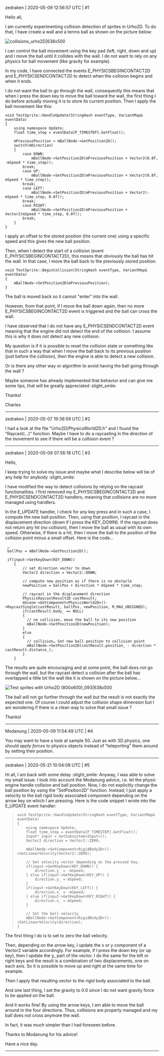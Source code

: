 zedraken | 2020-05-09 12:56:57 UTC | #1

Hello all,

I am currently experimenting collision detection of sprites in Urho2D. To do that, I have create a wall and a tennis ball as shown on the picture below:

![collisions_urho2D|638x500](upload://vi9e7OaSFcevul4L2W5JhPV2VAV.png) 

I can control the ball movement using the key pad (left, right, down and up) and I move the ball until it collides with the wall. I do not want to rely on any physics for ball movement (like gravity for example). 

In my code, I have connected the events E_PHYSICSBEGINCONTACT2D and E_PHYSICSENDCONTACT2D to detect when the collision begins and when it ends.

I do not want the ball to go through the wall, consequently this means that when I press the down key to move the ball toward the wall, the first thing I do before actually moving it is to store its current position. Then I apply the ball movement like this:

    void TestSprite::HandleUpdate(StringHash eventType, VariantMap& eventData)
    {
        using namespace Update;
        float time_step = eventData[P_TIMESTEP].GetFloat();

        mPreviousPosition = mBallNode->GetPosition2D();
        switch(mDirection)
        {
            case DOWN:
                mBallNode->SetPosition2D(mPreviousPosition + Vector2(0.0f, -mSpeed * time_step));
            break;
            case UP:
                mBallNode->SetPosition2D(mPreviousPosition + Vector2(0.0f, mSpeed * time_step));
            break;
            case LEFT:
                mBallNode->SetPosition2D(mPreviousPosition + Vector2(-mSpeed * time_step, 0.0f));
            break;
            case RIGHT:
                mBallNode->SetPosition2D(mPreviousPosition + Vector2(mSpeed * time_step, 0.0f));
            break;
        }
    }

I apply an offset to the stored position (the current one) using a specific speed and this gives the new ball position.

Then, when I detect the start of a collision (event E_PHYSICSBEGINCONTACT2D), this means that obviously the ball has hit the wall. In that case, I move the ball back to the previously stored position.

    void TestSprite::BeginCollision(StringHash eventType, VariantMap& eventData)
    {
        mBallNode->SetPosition2D(mPreviousPosition);
    }

The ball is moved back so it cannot "enter" into the wall.

However, from that point, if I move the ball down again, then no more E_PHYSICSBEGINCONTACT2D event is triggered and the ball can cross the wall.

I have observed that I do not have any E_PHYSICSENDCONTACT2D event meaning that the engine did not detect the end of the collision. I assume this is why it does not detect any new collision.

My question is if it is possible to reset the collision state or something like that in such a way that when I move the ball back to its previous position (just before the collision), then the engine is able to detect a new collision.

Or is there any other way or algorithm to avoid having the ball going through the wall ?

Maybe someone has already implemented that behavior and can give me some tips, that will be greatly appreciated :slight_smile:

Thanks!

Charles

-------------------------

zedraken | 2020-05-07 19:38:59 UTC | #2

I had a look at the file "Urho2D/PhysicsWorld2D.h" and I found the "Raycast(…)" function. Maybe I have to do a raycasting in the direction of the movement to see if there will be a collision event ?

-------------------------

zedraken | 2020-05-09 07:56:18 UTC | #3

Hello,

I keep trying to solve my issue and maybe what I describe below will be of any help for anybody :slight_smile: 

I have modified the way to detect collisions by relying on the raycast functionalities.
I first removed my E_PHYSICSBEGINCONTACT2D and E_PHYSICSENDCONTACT2D handlers, meaning that collisions are no more managed using handlers.

In the E_UPDATE handler, I check for any key press and in such a case, I compute the new ball position. Then, using that position, I raycast in the displacement direction (down if I press the KEY_DOWN). If the raycast does not return any hit (no collision), then I move the ball as usual with its own speed. Otherwise, if there is a hit, then I move the ball to the position of the collision point minus a small offset.
Here is the code…

     …
     ballPos = mBallNode->GetPosition2D();

     if(input->GetKeyDown(KEY_DOWN))
        {
            // set direction vector to down
            Vector2 direction = Vector2::DOWN;

            // compute new position as if there is no obstacle
            newPosition = ballPos + direction * mSpeed * time_step;
            
            // raycast in the displacement direction
            PhysicsRaycastResult2D castResult;
            mScene->GetComponent<PhysicsWorld2D>()->RaycastSingle(castResult, ballPos, newPosition, M_MAX_UNSIGNED);
            if(castResult.body_ == NULL)
            {
              // no collision, move the ball to its new position
              mBallNode->SetPosition2D(newPosition);
            }
            else
            {
              // collision… Set new ball position to collision point
              mBallNode->SetPosition2D(castResult.position_ - direction * castResult.distance_);
            }
        }

The results are quite encouraging and at some point, the ball does not go through the wall, but the raycast detect a collision after the ball has overlapped a little bit the wall like it is shown on the picture below…

![Test sprites with Urho2D (800x600)_093|638x500](upload://rLU5wYSmXEcICKX8XtQj9BjWrTi.png) 

The ball will not go further through the wall but the result is not exactly the expected one. Of course I could adjust the collision shape dimension but I am wondering if there is a clean way to solve that small issue ?

Thanks!

-------------------------

Modanung | 2020-05-09 11:54:49 UTC | #4

You may want to have a look at sample 50. Just as with 3D physics, one should *apply forces* to physics objects instead of "teleporting" them around by setting their position.

-------------------------

zedraken | 2020-05-21 10:04:08 UTC | #5

Hi all, I am back with some delay :slight_smile:
Anyway, I was able to solve my small issue. I took into account the Modanung advice, i.e. let the physic engine handle collision and ball position.
Now, I do not explicitly change  the ball position by using the "SetPosition2D" function.
Instead, I just apply a velocity to the ball rigid body associated component depending on the arrow key on which I am pressing.
Here is the code snippet I wrote into the E_UPDATE event handler:

>     void TestSprite::HandleUpdate(StringHash eventType, VariantMap& eventData)
>     {
>         using namespace Update;
>         float time_step = eventData[P_TIMESTEP].GetFloat();
>         Input* input = GetSubsystem<Input>();
>         Vector2 direction = Vector2::ZERO;
> 
>         mBallNode->GetComponent<RigidBody2D>()->SetLinearVelocity(Vector2::ZERO);
> 
>         // Set velocity vector depending on the pressed key.
>         if(input->GetKeyDown(KEY_DOWN)) {
>             direction.y_ = -mSpeed;
>         } else if(input->GetKeyDown(KEY_UP)) {
>             direction.y_ = mSpeed;
>         }
>         if(input->GetKeyDown(KEY_LEFT)) {
>             direction.x_ = -mSpeed;
>         } else if(input->GetKeyDown(KEY_RIGHT)) {
>             direction.x_ = mSpeed;
>         }
> 
>         // Set the ball velocity
>         mBallNode->GetComponent<RigidBody2D>()->SetLinearVelocity(direction);
>     }

The first thing I do is to set to zero the ball velocity.

Then, depending on the arrow key, I update the x or y component of a Vector2 variable accordingly. For example, if I press the down key (or up key), then I update the y_ part of the vector.
I do the same for the left or right keys and the result is a combination of two displacements, one on each axis. So it is possible to move up and right at the same time for example.

Then I apply that resulting vector to the rigid body associated to the ball.

And one last thing, I set the gravity to 0.0 since I do not want gravity force to be applied on the ball.

And it works fine! By using the arrow keys, I am able to move the ball around in the four directions. Thus, collisions are properly managed and my ball does not cross anymore the wall.

In fact, it was much simpler than I had foreseen before.

Thanks to Modanung for his advice!

Have a nice day.

-------------------------

